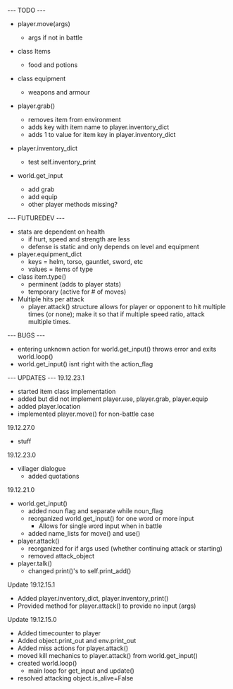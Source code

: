 --- TODO ---

<!-- - when player.is_inbattle() -> player.inspect(), player.attack(), player.move() do not require a noun
	-player.inspect(self) only provides details about self and battle_opponent
	-player.move(self) only attempts to run (based on ratio of speed)
	- player.attack(self) means that the player attacked first (thus should try to hit first)
- Change order of player/battle_opponent attack depending on who initiates battle (in player.attack())
	- check if args in player.attack exists or not
	- if exists, player attacks first; if not, battle_opponent attacks first -->
<!-- - player.inspect()
	- for env and for objects -->
- player.move(args)
	- args if not in battle
- class Items
	- food and potions
- class equipment
	- weapons and armour
- player.grab()
	- removes item from environment
	- adds key with item name to player.inventory_dict
	- adds 1 to value for item key in player.inventory_dict
- player.inventory_dict

	- test self.inventory_print
- world.get_input
	- add grab
	- add equip
	- other player methods missing?



--- FUTUREDEV ---

- stats are dependent on health
	- if hurt, speed and strength are less
	- defense is static and only depends on level and equipment
- player.equipment_dict 
	- keys = helm, torso, gauntlet, sword, etc
	- values = items of type
- class item.type()
	- perminent (adds to player stats)
	- temporary (active for # of moves)
- Multiple hits per attack
	- player.attack() structure allows for player or opponent to hit multiple times (or none); make it so that if multiple speed ratio, attack multiple times.




--- BUGS ---

- entering unknown action for world.get_input() throws error and exits world.loop()
- world.get_input() isnt right with the action_flag




--- UPDATES ---
19.12.23.1
- started item class implementation
- added but did not implement player.use, player.grab, player.equip
- added player.location
- implemented player.move() for non-battle case

19.12.27.0
- stuff

19.12.23.0
- villager dialogue
	- added quotations

19.12.21.0
- world.get_input()
	- added noun flag and separate while noun_flag
	- reorganized world.get_input() for one word or more input
		- Allows for single word input when in battle
	- added name_lists for move() and use()
- player.attack()
	- reorganized for if args used (whether continuing attack or starting)
	- removed attack_object
- player.talk()
	- changed print()'s to self.print_add()

Update 19.12.15.1
- Added player.inventory_dict, player.inventory_print()
- Provided method for player.attack() to provide no input (args)

Update 19.12.15.0
- Added timecounter to player
- Added object.print_out and env.print_out
- Added miss actions for player.attack()
- moved kill mechanics to player.attack() from world.get_input()
- created world.loop()
	- main loop for get_input and update()
- resolved attacking object.is_alive=False